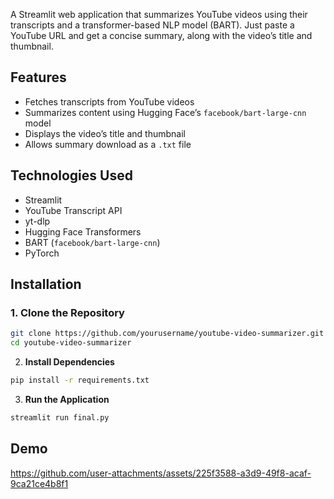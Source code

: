 A Streamlit web application that summarizes YouTube videos using their transcripts and a transformer-based NLP model (BART). Just paste a YouTube URL and get a concise summary, along with the video’s title and thumbnail.

## Features
- Fetches transcripts from YouTube videos  
- Summarizes content using Hugging Face’s `facebook/bart-large-cnn` model  
- Displays the video’s title and thumbnail  
- Allows summary download as a `.txt` file  

## Technologies Used
- Streamlit  
- YouTube Transcript API  
- yt-dlp  
- Hugging Face Transformers  
- BART (`facebook/bart-large-cnn`)  
- PyTorch  

## Installation
### 1. Clone the Repository
```bash
git clone https://github.com/yourusername/youtube-video-summarizer.git
cd youtube-video-summarizer
```
2. **Install Dependencies**
```bash
pip install -r requirements.txt
```
3. **Run the Application**
```bash
streamlit run final.py
```
## Demo
https://github.com/user-attachments/assets/225f3588-a3d9-49f8-acaf-9ca21ce4b8f1

